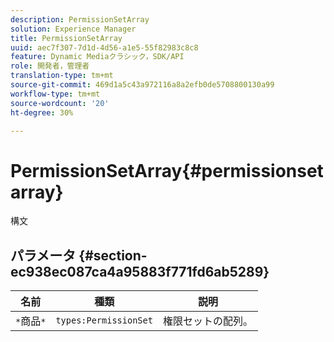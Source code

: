 ```yaml
---
description: PermissionSetArray
solution: Experience Manager
title: PermissionSetArray
uuid: aec7f307-7d1d-4d56-a1e5-55f82983c8c8
feature: Dynamic Mediaクラシック，SDK/API
role: 開発者，管理者
translation-type: tm+mt
source-git-commit: 469d1a5c43a972116a8a2efb0de5708800130a99
workflow-type: tm+mt
source-wordcount: '20'
ht-degree: 30%

---
```



# PermissionSetArray{#permissionsetarray}

構文

## パラメータ {#section-ec938ec087ca4a95883f771fd6ab5289}

| 名前 | 種類 | 説明 |
|---|---|---|
| `*`商品`*` | `types:PermissionSet` | 権限セットの配列。 |

